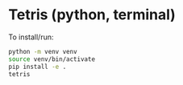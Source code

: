 # Tetris (python, terminal)

To install/run:
```bash
python -m venv venv
source venv/bin/activate
pip install -e .
tetris
```
